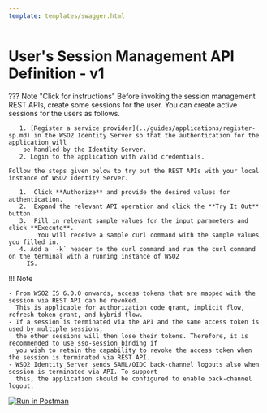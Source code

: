 ```yaml
---
template: templates/swagger.html
---
```


# User's Session Management API Definition - v1

??? Note "Click for instructions"
    Before invoking the session management REST APIs, create some sessions for the user. You can create active
    sessions for the users as follows.
    
       1. [Register a service provider](../guides/applications/register-sp.md) in the WSO2 Identity Server so that the authentication for the application will
        be handled by the Identity Server.
       2. Login to the application with valid credentials.
       
    Follow the steps given below to try out the REST APIs with your local instance of WSO2 Identity Server. 
    
       1.  Click **Authorize** and provide the desired values for authentication. 
       2.  Expand the relevant API operation and click the **Try It Out** button.  
       3.  Fill in relevant sample values for the input parameters and click **Execute**. 
            You will receive a sample curl command with the sample values you filled in. 
       4. Add a `-k` header to the curl command and run the curl command on the terminal with a running instance of WSO2
         IS. 

!!! Note

    - From WSO2 IS 6.0.0 onwards, access tokens that are mapped with the session via REST API can be revoked. 
      This is applicable for authorization code grant, implicit flow, refresh token grant, and hybrid flow. 
    - If a session is terminated via the API and the same access token is used by multiple sessions,
      the other sessions will then lose their tokens. Therefore, it is recommended to use sso-session binding if 
      you wish to retain the capability to revoke the access token when the session is terminated via REST API.
    - WSO2 Identity Server sends SAML/OIDC back-channel logouts also when session is terminated via API. To support 
      this, the application should be configured to enable back-channel logout.

<div id="swagger-ui"></div>
<script>

  // Begin Swagger UI call region
  const ui = SwaggerUIBundle({
     url: "../restapis/session.yaml",
    dom_id: '#swagger-ui',
    deepLinking: true,
    validatorUrl: null,
    presets: [
      SwaggerUIBundle.presets.apis,
      SwaggerUIStandalonePreset
    ],
    plugins: [
      SwaggerUIBundle.plugins.DownloadUrl
    ],
    layout: "StandaloneLayout",
  })
  // End Swagger UI call region
  window.ui = ui
</script>

[![Run in Postman](https://run.pstmn.io/button.svg)](https://app.getpostman.com/run-collection/fc9461875e367a944219)
